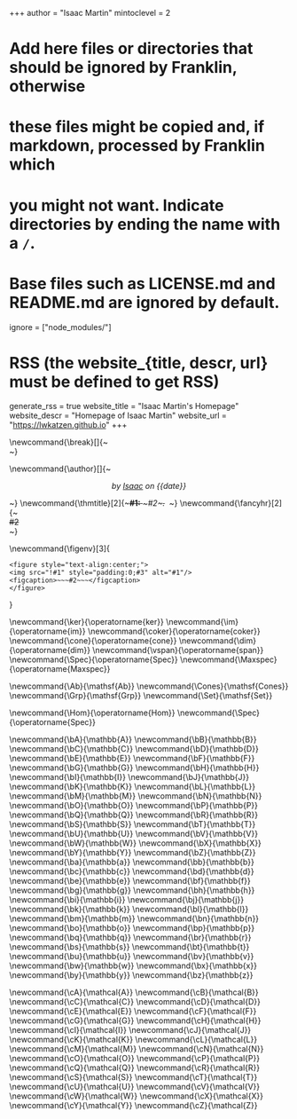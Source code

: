 <!--
Add here global page variables to use throughout your website.
-->

+++
author = "Isaac Martin"
mintoclevel = 2

# Add here files or directories that should be ignored by Franklin, otherwise

# these files might be copied and, if markdown, processed by Franklin which

# you might not want. Indicate directories by ending the name with a `/`.

# Base files such as LICENSE.md and README.md are ignored by default.

ignore = ["node_modules/"]

# RSS (the website\_{title, descr, url} must be defined to get RSS)

generate_rss = true
website_title = "Isaac Martin's Homepage"
website_descr = "Homepage of Isaac Martin"
website_url = "https://lwkatzen.github.io"
+++

<!--
#########################################################
Add here global commands to be used throughout your pages
#########################################################
-->

<!-- Quality of life -->
\newcommand{\break}[]{~~~<br>~~~}

<!-- Text macros -->

\newcommand{\author}[]{~~~<p style='font-style: italic;text-align: center;'>by <a href='/'>Isaac</a> on {{date}} </p>~~~}
\newcommand{\thmtitle}[2]{~~~<span><strong>#1:</strong> <em>~~~#2~~~.</em>&nbsp;&nbsp;</span>~~~}
\newcommand{\fancyhr}[2]{~~~<div class="#1"><span class="fancytext">#2</span></div>~~~}

<!-- FIGURES -->

\newcommand{\figenv}[3]{
~~~
<figure style="text-align:center;">
<img src="!#1" style="padding:0;#3" alt="#1"/>
<figcaption>~~~#2~~~</figcaption>
</figure>
~~~
}

<!--
############################################################
Add here global latex commands to use throughout your pages.
############################################################
-->

<!--
Operator Names
-->


\newcommand{\ker}{\operatorname{ker}}
\newcommand{\im}{\operatorname{im}}
\newcommand{\coker}{\operatorname{coker}}
\newcommand{\cone}{\operatorname{cone}}
\newcommand{\dim}{\operatorname{dim}}
\newcommand{\vspan}{\operatorname{span}}
\newcommand{\Spec}{\operatorname{Spec}}
\newcommand{\Maxspec}{\operatorname{Maxspec}}

<!--
Categories
-->

\newcommand{\Ab}{\mathsf{Ab}}
\newcommand{\Cones}{\mathsf{Cones}}
\newcommand{\Grp}{\mathsf{Grp}}
\newcommand{\Set}{\mathsf{Set}}

<!--
Functors
-->

\newcommand{\Hom}{\operatorname{Hom}}
\newcommand{\Spec}{\operatorname{Spec}}

<!--
mathbb
-->

\newcommand{\bA}{\mathbb{A}}
\newcommand{\bB}{\mathbb{B}}
\newcommand{\bC}{\mathbb{C}}
\newcommand{\bD}{\mathbb{D}}
\newcommand{\bE}{\mathbb{E}}
\newcommand{\bF}{\mathbb{F}}
\newcommand{\bG}{\mathbb{G}}
\newcommand{\bH}{\mathbb{H}}
\newcommand{\bI}{\mathbb{I}}
\newcommand{\bJ}{\mathbb{J}}
\newcommand{\bK}{\mathbb{K}}
\newcommand{\bL}{\mathbb{L}}
\newcommand{\bM}{\mathbb{M}}
\newcommand{\bN}{\mathbb{N}}
\newcommand{\bO}{\mathbb{O}}
\newcommand{\bP}{\mathbb{P}}
\newcommand{\bQ}{\mathbb{Q}}
\newcommand{\bR}{\mathbb{R}}
\newcommand{\bS}{\mathbb{S}}
\newcommand{\bT}{\mathbb{T}}
\newcommand{\bU}{\mathbb{U}}
\newcommand{\bV}{\mathbb{V}}
\newcommand{\bW}{\mathbb{W}}
\newcommand{\bX}{\mathbb{X}}
\newcommand{\bY}{\mathbb{Y}}
\newcommand{\bZ}{\mathbb{Z}}
\newcommand{\ba}{\mathbb{a}}
\newcommand{\bb}{\mathbb{b}}
\newcommand{\bc}{\mathbb{c}}
\newcommand{\bd}{\mathbb{d}}
\newcommand{\be}{\mathbb{e}}
\newcommand{\bf}{\mathbb{f}}
\newcommand{\bg}{\mathbb{g}}
\newcommand{\bh}{\mathbb{h}}
\newcommand{\bi}{\mathbb{i}}
\newcommand{\bj}{\mathbb{j}}
\newcommand{\bk}{\mathbb{k}}
\newcommand{\bl}{\mathbb{l}}
\newcommand{\bm}{\mathbb{m}}
\newcommand{\bn}{\mathbb{n}}
\newcommand{\bo}{\mathbb{o}}
\newcommand{\bp}{\mathbb{p}}
\newcommand{\bq}{\mathbb{q}}
\newcommand{\br}{\mathbb{r}}
\newcommand{\bs}{\mathbb{s}}
\newcommand{\bt}{\mathbb{t}}
\newcommand{\bu}{\mathbb{u}}
\newcommand{\bv}{\mathbb{v}}
\newcommand{\bw}{\mathbb{w}}
\newcommand{\bx}{\mathbb{x}}
\newcommand{\by}{\mathbb{y}}
\newcommand{\bz}{\mathbb{z}}

<!--
mathcal
-->

\newcommand{\cA}{\mathcal{A}}
\newcommand{\cB}{\mathcal{B}}
\newcommand{\cC}{\mathcal{C}}
\newcommand{\cD}{\mathcal{D}}
\newcommand{\cE}{\mathcal{E}}
\newcommand{\cF}{\mathcal{F}}
\newcommand{\cG}{\mathcal{G}}
\newcommand{\cH}{\mathcal{H}}
\newcommand{\cI}{\mathcal{I}}
\newcommand{\cJ}{\mathcal{J}}
\newcommand{\cK}{\mathcal{K}}
\newcommand{\cL}{\mathcal{L}}
\newcommand{\cM}{\mathcal{M}}
\newcommand{\cN}{\mathcal{N}}
\newcommand{\cO}{\mathcal{O}}
\newcommand{\cP}{\mathcal{P}}
\newcommand{\cQ}{\mathcal{Q}}
\newcommand{\cR}{\mathcal{R}}
\newcommand{\cS}{\mathcal{S}}
\newcommand{\cT}{\mathcal{T}}
\newcommand{\cU}{\mathcal{U}}
\newcommand{\cV}{\mathcal{V}}
\newcommand{\cW}{\mathcal{W}}
\newcommand{\cX}{\mathcal{X}}
\newcommand{\cY}{\mathcal{Y}}
\newcommand{\cZ}{\mathcal{Z}}
